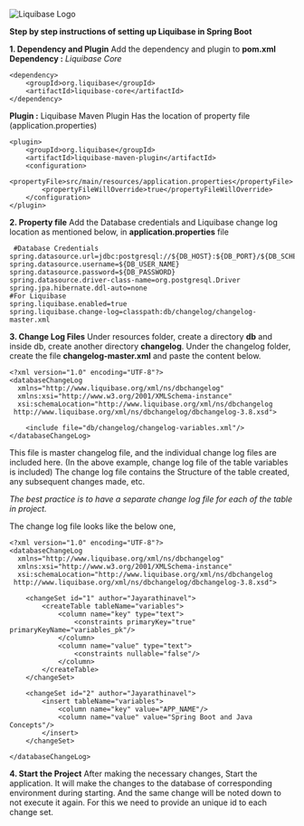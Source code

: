 ![Liquibase Logo](https://www.liquibase.org/wp-content/themes/liquibase/assets/img/logo-org.svg)

**Step by step instructions of setting up Liquibase in Spring Boot**

**1. Dependency and Plugin**
Add the dependency and plugin to **pom.xml**
**Dependency :** *Liquibase Core*

    <dependency>  
	    <groupId>org.liquibase</groupId>  
	    <artifactId>liquibase-core</artifactId>
    </dependency>
**Plugin :** Liquibase Maven Plugin
Has the location of property file (application.properties)

    <plugin>  
        <groupId>org.liquibase</groupId>  
        <artifactId>liquibase-maven-plugin</artifactId>  
        <configuration>  
            <propertyFile>src/main/resources/application.properties</propertyFile>  
            <propertyFileWillOverride>true</propertyFileWillOverride>  
        </configuration>  
    </plugin>

**2. Property file**
Add the Database credentials and Liquibase change log location as mentioned below, in **application.properties** file

     #Database Credentials  
    spring.datasource.url=jdbc:postgresql://${DB_HOST}:${DB_PORT}/${DB_SCHEMA}  
    spring.datasource.username=${DB_USER_NAME}  
    spring.datasource.password=${DB_PASSWORD}  
    spring.datasource.driver-class-name=org.postgresql.Driver  
    spring.jpa.hibernate.ddl-auto=none  
    #For Liquibase  
    spring.liquibase.enabled=true  
    spring.liquibase.change-log=classpath:db/changelog/changelog-master.xml
**3. Change Log Files**
Under resources folder, create a directory **db** and inside db, create another directory **changelog**. Under the changelog folder, create the file **changelog-master.xml** and paste the content below.

    <?xml version="1.0" encoding="UTF-8"?>  
    <databaseChangeLog  
      xmlns="http://www.liquibase.org/xml/ns/dbchangelog"  
      xmlns:xsi="http://www.w3.org/2001/XMLSchema-instance"  
      xsi:schemaLocation="http://www.liquibase.org/xml/ns/dbchangelog  
     http://www.liquibase.org/xml/ns/dbchangelog/dbchangelog-3.8.xsd">  
      
        <include file="db/changelog/changelog-variables.xml"/>  
    </databaseChangeLog>

This file is master changelog file, and the individual change log files are included here. (In the above example, change log file of the table variables is included) The change log file contains the Structure of the table created, any subsequent changes made, etc.

*The best practice is to have a separate change log file for each of the table in project.*

The change log file looks like the below one,

    <?xml version="1.0" encoding="UTF-8"?>  
    <databaseChangeLog  
      xmlns="http://www.liquibase.org/xml/ns/dbchangelog"  
      xmlns:xsi="http://www.w3.org/2001/XMLSchema-instance"  
      xsi:schemaLocation="http://www.liquibase.org/xml/ns/dbchangelog  
     http://www.liquibase.org/xml/ns/dbchangelog/dbchangelog-3.8.xsd">
     
        <changeSet id="1" author="Jayarathinavel">  
            <createTable tableName="variables">  
                <column name="key" type="text">  
                    <constraints primaryKey="true" primaryKeyName="variables_pk"/>  
                </column>  
                <column name="value" type="text">  
                    <constraints nullable="false"/>  
                </column>  
            </createTable>  
        </changeSet>  
      
        <changeSet id="2" author="Jayarathinavel">  
            <insert tableName="variables">  
                <column name="key" value="APP_NAME"/>  
                <column name="value" value="Spring Boot and Java Concepts"/>  
            </insert>  
        </changeSet>  
      
    </databaseChangeLog>

**4. Start the Project**
After making the necessary changes, Start the application. It will make the changes to the database of corresponding environment during starting. And the same change will be noted down to not execute it again. For this we need to provide an unique id to each change set. 